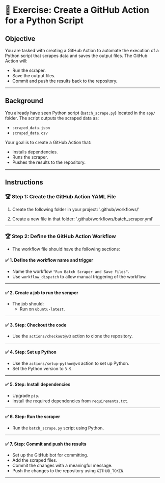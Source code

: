 # 🚀 **Exercise: Create a GitHub Action for a Python Script**

## **Objective**
You are tasked with creating a GitHub Action to automate the execution of a Python script that scrapes data and saves the output files. The GitHub Action will:
- Run the scraper.
- Save the output files.
- Commit and push the results back to the repository.

---

## **Background**
You already have seen Python script (`batch_scrape.py`) located in the `app/` folder. The script outputs the scraped data as:
- `scraped_data.json`
- `scraped_data.csv`

Your goal is to create a GitHub Action that:
- Installs dependencies.
- Runs the scraper.
- Pushes the results to the repository.

---

## **Instructions**
### 🏆 **Step 1: Create the GitHub Action YAML File**
1. Create the following folder in your project:
'.github/workflows/'

2. Create a new file in that folder:
'.github/workflows/batch_scraper.yml'

---

### 🏆 **Step 2: Define the GitHub Action Workflow**
- The workflow file should have the following sections:

#### ✅ **1. Define the workflow name and trigger**
- Name the workflow `"Run Batch Scraper and Save Files"`.
- Use `workflow_dispatch` to allow manual triggering of the workflow.

---

#### ✅ **2. Create a job to run the scraper**
- The job should:
  - Run on `ubuntu-latest`.

---

#### ✅ **3. Step: Checkout the code**
- Use the `actions/checkout@v3` action to clone the repository.

---

#### ✅ **4. Step: Set up Python**
- Use the `actions/setup-python@v4` action to set up Python.
- Set the Python version to `3.9`.

---

#### ✅ **5. Step: Install dependencies**
- Upgrade `pip`.
- Install the required dependencies from `requirements.txt`.

---

#### ✅ **6. Step: Run the scraper**
- Run the `batch_scrape.py` script using Python.

---

#### ✅ **7. Step: Commit and push the results**
- Set up the GitHub bot for committing.
- Add the scraped files.
- Commit the changes with a meaningful message.
- Push the changes to the repository using `GITHUB_TOKEN`.

---